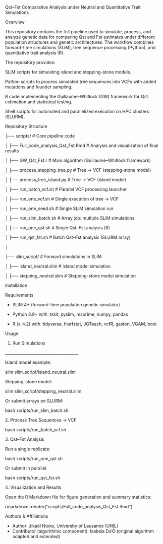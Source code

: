 Qst–Fst Comparative Analysis under Neutral and Quantitative Trait Simulations

Overview



This repository contains the full pipeline used to simulate, process, and analyze genetic data for comparing Qst and Fst estimates under different population structures and genetic architectures. The workflow combines forward-time simulations (SLiM), tree sequence processing (Python), and quantitative trait analysis (R).



The repository provides:



SLiM scripts for simulating island and stepping-stone models.



Python scripts to process simulated tree sequences into VCFs with added mutations and founder sampling.



R code implementing the Guillaume–Whitlock (GW) framework for Qst estimation and statistical testing.



Shell scripts for automated and parallelized execution on HPC clusters (SLURM).



Repository Structure

├── scripts/                          # Core pipeline code

│   ├── Full\_code\_analysis\_Qst\_Fst.Rmd   # Analysis and visualization of final results

│   ├── GW\_Qst\_Fst.r                     # Main algorithm (Guillaume–Whitlock framework)

│   ├── process\_stepping\_tree.py         # Tree → VCF (stepping-stone model)

│   ├── process\_tree\_island.py           # Tree → VCF (island model)

│   ├── run\_batch\_vcf.sh                 # Parallel VCF processing launcher

│   ├── run\_one\_vcf.sh                   # Single execution of tree → VCF

│   ├── run\_one\_seed.sh                  # Single SLiM simulation run

│   ├── run\_slim\_batch.sh                # Array job: multiple SLiM simulations

│   ├── run\_one\_qst.sh                   # Single Qst–Fst analysis (R)

│   ├── run\_qst\_fst.sh                   # Batch Qst–Fst analysis (SLURM array)

│

├── slim\_script/                      # Forward simulations in SLiM

│   ├── island\_neutral.slim              # Island model simulation

│   ├── stepping\_neutral.slim            # Stepping-stone model simulation



Installation

Requirements



* SLiM 4+ (forward-time population genetic simulator)



* Python 3.9+ with: tskit, pyslim, msprime, numpy, pandas



* R (≥ 4.2) with: tidyverse, hierfstat, JGTeach, vcfR, gaston, VGAM, boot



Usage

1. Run Simulations

\_\_\_\_\_\_\_\_\_\_\_\_\_\_\_\_\_\_\_\_\_\_\_\_\_\_\_\_\_\_\_\_\_\_\_\_\_

Island model example:



slim slim\_script/island\_neutral.slim





Stepping-stone model:



slim slim\_script/stepping\_neutral.slim





Or submit arrays on SLURM:



bash scripts/run\_slim\_batch.sh



2\. Process Tree Sequences → VCF

bash scripts/run\_batch\_vcf.sh



3\. Qst–Fst Analysis



Run a single replicate:



bash scripts/run\_one\_qst.sh





Or submit in parallel:



bash scripts/run\_qst\_fst.sh



4\. Visualization and Results



Open the R Markdown file for figure generation and summary statistics:



rmarkdown::render("scripts/Full\_code\_analysis\_Qst\_Fst.Rmd")



Authors \& Affiliations

* Author: Jikaël Ntoko, University of Lausanne (UNIL)
* Contributor (algorithmic component): Isabela Do’Ò (original algorithm adapted and extended)
